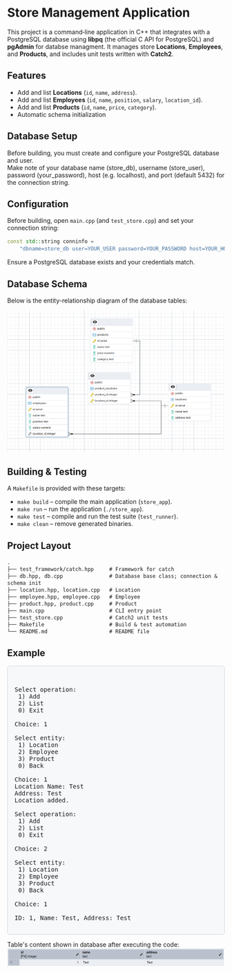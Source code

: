 # Store Management Application

This project is a command‑line application in C++ that integrates with a PostgreSQL database using **libpq** (the official C API for PostgreSQL) and **pgAdmin** for databse managment. It manages store **Locations**, **Employees**, and **Products**, and includes unit tests written with **Catch2**.

## Features

- Add and list **Locations** (`id`, `name`, `address`).
- Add and list **Employees** (`id`, `name`, `position`, `salary`, `location_id`).
- Add and list **Products** (`id`, `name`, `price`, `category`).
- Automatic schema initialization

## Database Setup

Before building, you must create and configure your PostgreSQL database and user.
<br>
Make note of your database name (store_db), username (store_user), password (your_password), host (e.g. localhost), and port (default 5432) for the connection string.

## Configuration

Before building, open `main.cpp` (and `test_store.cpp`) and set your connection string:

```cpp
const std::string conninfo =
    "dbname=store_db user=YOUR_USER password=YOUR_PASSWORD host=YOUR_HOST port=YOUR_PORT";
```

Ensure a PostgreSQL database exists and your credentials match.

## Database Schema

Below is the entity-relationship diagram of the database tables:

![Database Schema](screenshots/schema_diagram.png)

## Building & Testing

A `Makefile` is provided with these targets:

- `make build` – compile the main application (`store_app`).
- `make run`   – run the application (`./store_app`).
- `make test`  – compile and run the test suite (`test_runner`).
- `make clean` – remove generated binaries.


## Project Layout

```
.
├── test_framework/catch.hpp     # Framework for catch 
├── db.hpp, db.cpp               # Database base class; connection & schema init
├── location.hpp, location.cpp   # Location
├── employee.hpp, employee.cpp   # Employee
├── product.hpp, product.cpp     # Product 
├── main.cpp                     # CLI entry point
├── test_store.cpp               # Catch2 unit tests
├── Makefile                     # Build & test automation
└── README.md                    # README file
```

## Example

<div style="background:#f6f8fa;border-radius:6px;padding:16px;border:1px solid #d0d7de;overflow:auto">

<pre>

Select operation:
 1) Add
 2) List
 0) Exit

Choice: 1

Select entity:
 1) Location
 2) Employee
 3) Product
 0) Back

Choice: 1
Location Name: Test
Address: Test
Location added.

Select operation:
 1) Add
 2) List
 0) Exit

Choice: 2

Select entity:
 1) Location
 2) Employee
 3) Product
 0) Back

Choice: 1

ID: 1, Name: Test, Address: Test
</pre>
</div>

Table's content shown in database after executing the code:
![Table](screenshots/table_content_test.png)



